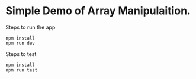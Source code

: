 # Simple Demo of Array Manipulaition.

Steps to run the app

```
npm install
npm run dev
```

Steps to test

```
npm install
npm run test
```
